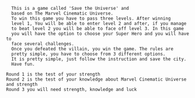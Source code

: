 
      This is a game called 'Save the Universe' and
      based on The Marvel Cinematic Universe. 
      To win this game you have to pass three levels. After winning
      level 1, You will be able to enter level 2 and after, if you manage
      to beat level 2 you will be able to face off level 3. In this game 
      you will have the option to choose your Super Hero and you will have to
      face several challenges.
      Once you defeated the villain, you win the game. The rules are
      pretty simple, you have to choose from 3 different options. 
      It is pretty simple, just follow the instruction and save the city. 
      Have fun.
    
    Round 1 is the test of your strength
    Round 2 is the test of your knowledge about Marvel Cinematic Universe and strength
    Round 3 you will need strength, knowledge and luck
